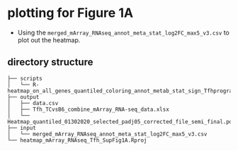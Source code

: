 # plotting for Figure 1A
- Using the `merged_mArray_RNAseq_annot_meta_stat_log2FC_max5_v3.csv` to plot out the heatmap.

## directory structure
```
├── scripts
│   └── R-heatmap_on_all_genes_quantiled_coloring_annot_metab_stat_sign_Tfhprogram.R
├── output
│   ├── data.csv
│   ├── Tfh_TCvsB6_combine_mArray_RNA-seq_data.xlsx
│   └── Heatmap_quantiled_01302020_selected_padj05_corrected_file_semi_final.pdf
├── input
│   └── merged_mArray_RNAseq_annot_meta_stat_log2FC_max5_v3.csv
└── heatmap_mArray_RNAseq_Tfh_SupFig1A.Rproj
```